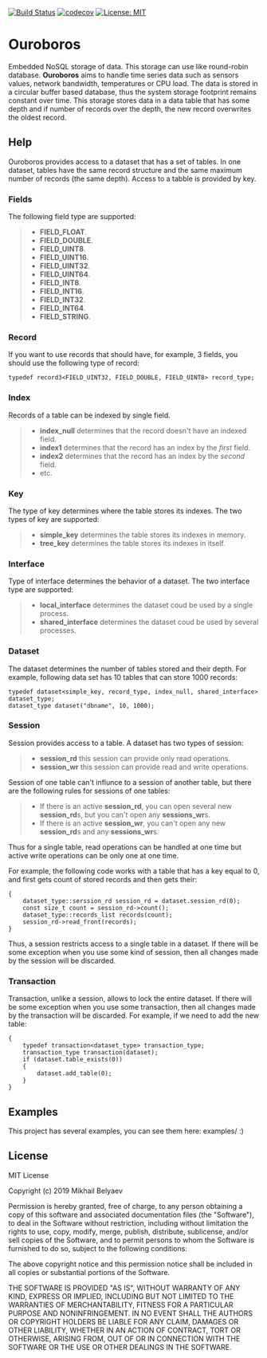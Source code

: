 [![Build Status](https://travis-ci.com/belyaev-ms/ouroboros.svg?branch=master)](https://travis-ci.com/belyaev-ms/ouroboros)
[![codecov](https://codecov.io/gh/belyaev-ms/ouroboros/branch/master/graph/badge.svg)](https://codecov.io/gh/belyaev-ms/ouroboros)
[![License: MIT](https://img.shields.io/badge/License-MIT-yellow.svg)](https://opensource.org/licenses/MIT)

# Ouroboros
Embedded NoSQL storage of data. This storage can use like round-robin database. **Ouroboros** aims to handle time series data such as sensors values, network bandwidth, temperatures or CPU load. The data is stored in a circular buffer based database, thus the system storage footprint remains constant over time. This storage stores data in a data table that has some depth and if number of records over the depth, the new record overwrites the oldest record.

## Help
Ouroboros provides access to a dataset that has a set of tables. In one dataset, tables have the same record structure and the same maximum number of records (the same depth). Access to a tabble is provided by key.

### Fields
The following field type are supported:
> - **FIELD_FLOAT**.
> - **FIELD_DOUBLE**.
> - **FIELD_UINT8**.
> - **FIELD_UINT16**.
> - **FIELD_UINT32**.
> - **FIELD_UINT64**.
> - **FIELD_INT8**.
> - **FIELD_INT16**.
> - **FIELD_INT32**.
> - **FIELD_INT64**.
> - **FIELD_STRING**.

### Record
If you want to use records that should have, for example, 3 fields, you should use the following type of record:
```сpp
typedef record3<FIELD_UINT32, FIELD_DOUBLE, FIELD_UINT8> record_type;
```

### Index
Records of a table can be indexed by single field.
> - **index_null** determines that the record doesn't have an indexed field.
> - **index1** determines that the record has an index by the *first* field.
> - **index2** determines that the record has an index by the *second* field.
> - etc.

### Key
The type of key determines where the table stores its indexes. The two types of key are supported:
> - **simple_key** determines the table stores its indexes in memory.
> - **tree_key**  determines the table stores its indexes in itself.

### Interface
Type of interface determines the behavior of a dataset. The two interface type are supported:
> - **local_interface** determines the dataset coud be used by a single process.
> - **shared_interface**  determines the dataset coud be used by several processes.

### Dataset
The dataset determines the number of tables stored and their depth.
For example, following data set has 10 tables that can store 1000 records:
```сpp
typedef dataset<simple_key, record_type, index_null, shared_interface> dataset_type;
dataset_type dataset("dbname", 10, 1000);
```

### Session
Session provides access to a table. A dataset has two types of session:
> - **session_rd** this session can provide only read operations.
> - **session_wr** this session can provide read and write operations.

Session of one table can't influnce to a session of another table, but there are the following rules for sessions of one tables:
> - If there is an active **session_rd**, you can open several new **session_rd**s, but you can't open any **sessions_wr**s.
> - If there is an active **session_wr**, you can't open any new **session_rd**s and any **sessions_wr**s.

Thus for a single table, read operations can be handled at one time but active write operations can be only one at one time.

For example, the following code works with a table that has a key equal to 0, and first gets count of stored records and then gets their:
```сpp
{
	dataset_type::serssion_rd session_rd = dataset.session_rd(0);
	const size_t count = session_rd->count();
	dataset_type::records_list records(count);
	session_rd->read_front(records);
}
```
Thus, a session restricts access to a single table in a dataset.
If there will be some exception when you use some kind of session, then all changes made by the session will be discarded.

### Transaction
Transaction, unlike a session, allows to lock the entire dataset. If there will be some exception when you use some transaction, then all changes made by the transaction will be discarded.
For example, if we need to add the new table:
```сpp
{
    typedef transaction<dataset_type> transaction_type;
    transaction_type transaction(dataset);
    if (dataset.table_exists(0))
    {
    	dataset.add_table(0);
    }
}
```

## Examples
This project has several examples, you can see them here: examples/ :)

## License
MIT License

Copyright (c) 2019 Mikhail Belyaev

Permission is hereby granted, free of charge, to any person obtaining a copy
of this software and associated documentation files (the "Software"), to deal
in the Software without restriction, including without limitation the rights
to use, copy, modify, merge, publish, distribute, sublicense, and/or sell
copies of the Software, and to permit persons to whom the Software is
furnished to do so, subject to the following conditions:

The above copyright notice and this permission notice shall be included in all
copies or substantial portions of the Software.

THE SOFTWARE IS PROVIDED "AS IS", WITHOUT WARRANTY OF ANY KIND, EXPRESS OR
IMPLIED, INCLUDING BUT NOT LIMITED TO THE WARRANTIES OF MERCHANTABILITY,
FITNESS FOR A PARTICULAR PURPOSE AND NONINFRINGEMENT. IN NO EVENT SHALL THE
AUTHORS OR COPYRIGHT HOLDERS BE LIABLE FOR ANY CLAIM, DAMAGES OR OTHER
LIABILITY, WHETHER IN AN ACTION OF CONTRACT, TORT OR OTHERWISE, ARISING FROM,
OUT OF OR IN CONNECTION WITH THE SOFTWARE OR THE USE OR OTHER DEALINGS IN THE
SOFTWARE.
